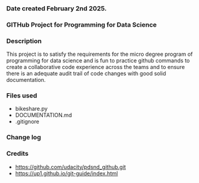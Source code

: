 
### Date created February 2nd 2025.


### GITHub Project for Programming for Data Science


### Description
This project is to satisfy the requirements for the micro degree program of programming for data science and is fun to practice github commands to create a collaborative code experience across the teams and to ensure there is an adequate audit trail of code changes with good solid documentation.  

### Files used
- bikeshare.py
- DOCUMENTATION.md
- .gitignore

### Change log


### Credits
- https://github.com/udacity/pdsnd_github.git
- https://up1.github.io/git-guide/index.html



